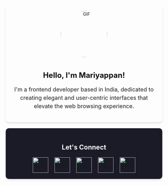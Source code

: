 <!-- About Me Section -->
<div align="center" style="padding: 20px; border-radius: 10px; box-shadow: 0 4px 6px rgba(0, 0, 0, 0.1); margin-bottom: 20px;">
  <img src="https://images.unsplash.com/photo-1604964432806-254d07c11f32?ixlib=rb-4.0.3&ixid=M3wxMjA3fDB8MHxwaG90by1wYWdlfHx8fGVufDB8fHx8fA%3D%3D&auto=format&fit=crop&w=580&q=80" alt="GIF" height="150" width="150" style="margin-bottom: 10px; border-radius: 50%; object-fit: cover;">
  <h2 style="color: #130d0d; font-size: 24px; margin-bottom: 10px;">Hello, I'm Mariyappan!</h2>
  <p style="color: #231e1e; font-size: 18px; line-height: 1.5;">
      I'm a frontend developer based in India, dedicated to creating elegant and user-centric interfaces that elevate the web browsing experience.
  </p>
</div>
<div align="center"
    style="background-color: #1a1b27; padding: 20px; border-radius: 10px; box-shadow: 0 4px 6px rgba(0, 0, 0, 0.1);">
    <h2 style="color: #ffffff; margin-bottom: 20px;">Let's Connect</h2>
<div style="display: flex; justify-content: center; align-items: center; flex-wrap: wrap; gap: 20px;">
        <a href="https://www.linkedin.com/in/your-linkedin-username" target="_blank"
            style="display: inline-block; border-radius: 50%;">
            <img src="https://img.icons8.com/?size=512&id=64154&format=png" alt="LinkedIn" height="50" width="50">
        </a>
<a href="https://www.hackerearth.com/@your-username" target="_blank"
            style="display: inline-block; border-radius: 50%;">
            <img src="https://img.icons8.com/?size=512&id=lU3pGcIShiCE&format=png" alt="HackerEarth" height="50"
                width="50">
        </a>
        <a href="mailto:mariyappanyogeshwaran@gmail.com" target="_blank"
            style="display: inline-block; border-radius: 50%;">
            <img src="https://img.icons8.com/?size=1x&id=6QtoKjRma1Cq&format=png" alt="Gmail" height="50" width="50">
        </a>
        <a href="https://twitter.com/" target="_blank" style="display: inline-block; border-radius: 50%;">
            <img src="https://img.icons8.com/?size=1x&id=64156&format=png" alt="Twitter" height="50" width="50">
        </a>
        <a href="https://www.codechef.com/" target="_blank" style="display: inline-block; border-radius: 50%;">
            <img src="https://img.icons8.com/?size=1x&id=GkF-CAy7S8GY&format=png" alt="CodeChef" height="50" width="50"
                style="fill: #1a1b27;">
        </a>

    
    
</div>
